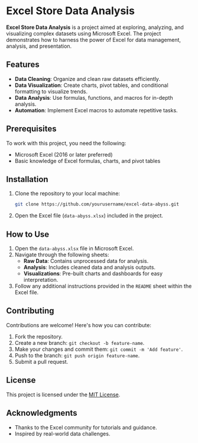 # Excel Store Data Analysis

**Excel Store Data Analysis** is a project aimed at exploring, analyzing, and visualizing complex datasets using Microsoft Excel. The project demonstrates how to harness the power of Excel for data management, analysis, and presentation.

## Features

- **Data Cleaning**: Organize and clean raw datasets efficiently.
- **Data Visualization**: Create charts, pivot tables, and conditional formatting to visualize trends.
- **Data Analysis**: Use formulas, functions, and macros for in-depth analysis.
- **Automation**: Implement Excel macros to automate repetitive tasks.

## Prerequisites

To work with this project, you need the following:

- Microsoft Excel (2016 or later preferred)
- Basic knowledge of Excel formulas, charts, and pivot tables

## Installation

1. Clone the repository to your local machine:
   ```bash
   git clone https://github.com/yourusername/excel-data-abyss.git
   ```
2. Open the Excel file (`data-abyss.xlsx`) included in the project.

## How to Use

1. Open the `data-abyss.xlsx` file in Microsoft Excel.
2. Navigate through the following sheets:
   - **Raw Data**: Contains unprocessed data for analysis.
   - **Analysis**: Includes cleaned data and analysis outputs.
   - **Visualizations**: Pre-built charts and dashboards for easy interpretation.
3. Follow any additional instructions provided in the `README` sheet within the Excel file.

## Contributing

Contributions are welcome! Here's how you can contribute:

1. Fork the repository.
2. Create a new branch: `git checkout -b feature-name`.
3. Make your changes and commit them: `git commit -m 'Add feature'`.
4. Push to the branch: `git push origin feature-name`.
5. Submit a pull request.

## License

This project is licensed under the [MIT License](LICENSE).

## Acknowledgments

- Thanks to the Excel community for tutorials and guidance.
- Inspired by real-world data challenges.
